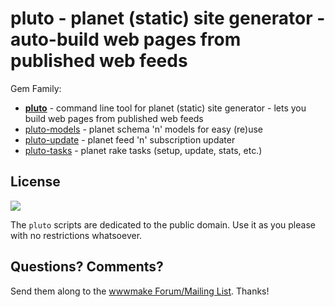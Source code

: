# pluto - planet (static) site generator - auto-build web pages from published web feeds

Gem Family:

- [**pluto**](pluto) - command line tool for planet (static) site generator - lets you build web pages from published web feeds
- [pluto-models](pluto-models) - planet schema 'n' models for easy (re)use
- [pluto-update](pluto-update) - planet feed 'n' subscription updater
- [pluto-tasks](pluto-tasks) - planet rake tasks (setup, update, stats, etc.)







## License

![](https://publicdomainworks.github.io/buttons/zero88x31.png)

The `pluto` scripts are dedicated to the public domain.
Use it as you please with no restrictions whatsoever.


## Questions? Comments?

Send them along to the [wwwmake Forum/Mailing List](http://groups.google.com/group/wwwmake).
Thanks!
